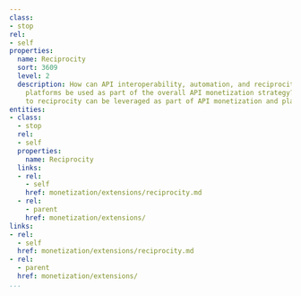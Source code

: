 ```yaml
---
class:
- stop
rel:
- self
properties:
  name: Reciprocity
  sort: 3609
  level: 2
  description: How can API interoperability, automation, and reciprocity with other
    platforms be used as part of the overall API monetization strategy? Common approaches
    to reciprocity can be leveraged as part of API monetization and planning.
entities:
- class:
  - stop
  rel:
  - self
  properties:
    name: Reciprocity
  links:
  - rel:
    - self
    href: monetization/extensions/reciprocity.md
  - rel:
    - parent
    href: monetization/extensions/
links:
- rel:
  - self
  href: monetization/extensions/reciprocity.md
- rel:
  - parent
  href: monetization/extensions/
...
```

